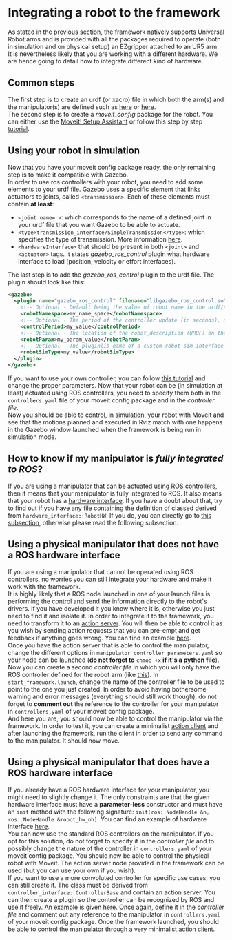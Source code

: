 # Integrating a robot to the framework
As stated in the [previous section](./2_configuring_the_framework.md), the framework natively supports Universal Robot arms and is provided with all the packages required to operate (both in simulation and on physical setup) an EZgripper attached to an UR5 arm.<br/>
It is nevertheless likely that you are working with a different hardware. We are hence going to detail how to integrate different kind of hardware.

## Common steps
The first step is to create an urdf (or xacro) file in which both the arm(s) and the manipulator(s) are defined such as [here](https://github.com/ARQ-CRISP/ARQ_common_packages/blob/master/arq_robots/urdf/arq_ur5_with_ezgripper.urdf.xacro) or [here](https://github.com/shadow-robot/sr_interface/blob/kinetic-devel/sr_multi_description/urdf/right_srhand_ur10.urdf.xacro). <br/>
The second step is to create a *moveit_config* package for the robot. You can either use the [Moveit! Setup Assistant](http://docs.ros.org/kinetic/api/moveit_tutorials/html/doc/setup_assistant/setup_assistant_tutorial.html) or follow this step by step [tutorial](./3_1_creating_moveit_config).

## Using your robot in simulation
Now that you have your moveit config package ready, the only remaining step is to make it compatible with Gazebo.<br/>
In order to use ros controllers with your robot, you need to add some elements to your urdf file. Gazebo uses a specific element that links actuators to joints, called `<transmission>`. Each of these elements must contain **at least**:
* `<joint name= >`: which corresponds to the name of a defined joint in your urdf file that you want Gazebo to be able to actuate.
* `<type>transmission_interface/SimpleTransmission</type>`: which specifies the type of transmission. More information [here](https://wiki.ros.org/urdf/XML/Transmission).
* `<hardwareInterface>` that should be present in both `<joint>` and `<actuator>` tags. It states *gazebo_ros_control* plugin what hardware interface to load (position, velocity or effort interfaces).

The last step is to add the *gazebo_ros_control* plugin to the urdf file. The plugin should look like this:
```xml
<gazebo>
  <plugin name="gazebo_ros_control" filename="libgazebo_ros_control.so">
    <!-- Optional - Default being the value of robot name in the urdf/sdf file-->
    <robotNamespace>my_name_space</robotNamespace>
    <!-- Optional - The period of the controller update (in seconds), default is Gazebo's period -->
    <controlPeriod>my_value</controlPeriod>
    <!-- Optional - The location of the robot_description (URDF) on the parameter server, default being '/robot_description' -->
    <robotParam>my_param_value</robotParam>
    <!-- Optional - The pluginlib name of a custom robot sim interface to be used (see below for more details), default being 'gazebo_ros_control/DefaultRobotHWSim' -->
    <robotSimType>my_value</robotSimType>
  </plugin>
</gazebo>
```
If you want to use your own controller, you can follow [this tutorial](http://gazebosim.org/tutorials/?tut=ros_control) and change the proper parameters. Now that your robot can be (in simulation at least) actuated using ROS controllers, you need to specify them both in the `controllers.yaml` file of your moveit config package and in the *controller file*. <br/>
Now you should be able to control, in simulation, your robot with Moveit and see that the motions planned and executed in Rviz match with one happens in the Gazebo window launched when the framework is being run in simulation mode.

## How to know if my manipulator is *fully integrated to ROS*?
If you are using a manipulator that can be actuated using [ROS controllers](http://wiki.ros.org/ros_controllers), then it means that your manipulator is fully integrated to ROS. It also means that your robot has a [hardware interface](http://wiki.ros.org/hardware_interface). If you have a doubt about that, try to find out if you have any file containing the definition of classed derived from `hardware_interface::RobotHW`. If you do, you can directly go to [this subsection](#using-a-physical-manipulator-that-does-have-a-ros-hardware-interface), otherwise please read the following subsection.

## Using a physical manipulator that does **not** have a ROS hardware interface
If you are using a manipulator that cannot be operated using ROS controllers, no worries you can still integrate your hardware and make it work with the framework. <br/>
It is highly likely that a ROS node launched in one of your launch files is performing the control and send the information directly to the robot's drivers. If you have developed it you know where it is, otherwise you just need to find it and isolate it. In order to integrate it to the framework, you need to transform it to an [action server](http://wiki.ros.org/actionlib/Tutorials). You will then be able to control it as you wish by sending action requests that you can pre-empt and get feedback if anything goes wrong. You can find an example [here](https://github.com/ARQ-CRISP/EZGripper/blob/master/ezgripper_driver/nodes/ezgripper_controller.py).<br/>
Once you have the action server that is able to control the manipulator, change the different options in `manipulator_controller_parameters.yaml` so your node can be launched (**do not forget to** `chmod +x` **if it's a python file**). Now you can create a second *controller file* in which you will only have the ROS controller defined for the robot arm (like [this](https://github.com/ARQ-CRISP/ARQ_common_packages/blob/master/arq_robots/controllers/ur5_ezgripper_position_controllers.yaml)). In `start_framework.launch`, change the name of the controller file to be used to point to the one you just created. In order to avoid having bothersome warning and error messages (everything should still work though), do not forget to **comment out** the reference to the controller for your manipulator in `controllers.yaml` of your moveit config package. <br/>
And here you are, you should now be able to control the manipulator via the framework. In order to test it, you can create a minimalist [action client](http://wiki.ros.org/actionlib/Tutorials) and after launching the framework, run the client in order to send any command to the manipulator. It should now move.

## Using a physical manipulator that does have a ROS hardware interface
If you already have a ROS hardware interface for your manipulator, you might need to slightly change it. The only constraints are that the given hardware interface must have a **parameter-less** constructor and must have an `init` method with the following signature: `init(ros::NodeHandle &n, ros::NodeHandle &robot_hw_nh)`. You can find an example of hardware interface [here](https://github.com/shadow-robot/sr_ur_arm/blob/kinetic-devel/sr_ur_robot_hw/src/sr_ur_robot_hw.cpp). <br/>
You can now use the standard ROS controllers on the manipulator. If you opt for this solution, do not forget to specify it in the *controller file* and to possibly change the nature of the controller in `controllers.yaml` of your moveit config package. You should now be able to control the physical robot with Moveit. The action server node provided in the framework can be used (but you can use your own if you wish). <br/>
If you want to use a more convoluted controller for specific use cases, you can still create it. The class must be derived from ```controller_interface::ControllerBase``` and contain an action server. You can then create a plugin so the controller can be recognized by ROS and use it freely. An example is given [here](http://wiki.ros.org/ros_control/Tutorials/Creating%20a%20controller). Once again, define it in the *controller file* and comment out any reference to the manipulator in `controllers.yaml` of your moveit config package. Once the framework launched, you should be able to control the manipulator through a very minimalist [action client](http://wiki.ros.org/actionlib/Tutorials).
